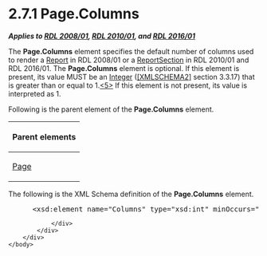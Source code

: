 <html dir="LTR" xmlns:mshelp="http://msdn.microsoft.com/mshelp" xmlns:ddue="http://ddue.schemas.microsoft.com/authoring/2003/5" xmlns:xlink="http://www.w3.org/1999/xlink" xmlns:tool="http://www.microsoft.com/tooltip">
    <head>
        <meta http-equiv="Content-Type" content="text/html; CHARSET=utf-8"></meta>
        <meta name="save" content="history"></meta>
        <title>2.7.1 Page.Columns</title>
        <xml>
            <mshelp:toctitle title="2.7.1 Page.Columns"></mshelp:toctitle>
            <mshelp:rltitle title="[MS-RDL]: Page.Columns"></mshelp:rltitle>
            <mshelp:keyword index="A" term="e704d893-60c7-4cd9-9e26-37e3f3ec8b0d"></mshelp:keyword>
            <mshelp:attr name="DCSext.ContentType" value="open specification"></mshelp:attr>
            <mshelp:attr name="AssetID" value="e704d893-60c7-4cd9-9e26-37e3f3ec8b0d"></mshelp:attr>
            <mshelp:attr name="TopicType" value="kbRef"></mshelp:attr>
            <mshelp:attr name="DCSext.Title" value="[MS-RDL]: Page.Columns" />
        </xml>
    </head>
    <body>
        <div id="header">
            <h1 class="heading">2.7.1 Page.Columns</h1>
        </div>
        <div id="mainSection">
            <div id="mainBody">
                <div id="allHistory" class="saveHistory"></div>
                <div id="sectionSection0" class="section" name="collapseableSection">
                    

<p><b><i>Applies to </i></b><a href="1e855f94-4617-47e4-b89e-0856c6cb420f.html"><b><i>RDL 2008/01</i></b></a><b><i>,
</i></b><a href="3428e690-a348-4ec7-8a6a-8efb42d2cdee.html"><b><i>RDL 2010/01</i></b></a><b><i>,
and </i></b><a href="52ce3983-2bfc-4e72-9359-42aaf5fe4509.html"><b><i>RDL 2016/01</i></b></a></p>

<p>The <b>Page.Columns</b> element specifies the default number
of columns used to render a <a href="6bbaafec-020b-406c-b4e7-5e4318b616cb.html">Report</a>
in RDL 2008/01 or a <a href="96c3d25f-d8ce-4fe4-ab03-592edaa4a1da.html">ReportSection</a>
in RDL 2010/01 and RDL 2016/01. The <b>Page.Columns</b> element is
optional. If this element is present, its value MUST be an <a href="176fbb59-c3e2-430c-b1bb-37fd15df813e.html">Integer</a> (<a href="https://go.microsoft.com/fwlink/?LinkId=90610">[XMLSCHEMA2]</a> section
3.3.17) that is greater than or equal to 1.<a id="Appendix_A_Target_5"></a><a href="1fe5fd87-2de5-4b2c-b762-5a4fd1373621.html#Appendix_A_5" aria-label="Product behavior note 5">&lt;5&gt;</a> If this
element is not present, its value is interpreted as 1.</p>

<p>Following is the parent element of the <b>Page.Columns</b>
element.</p>

<table>
 <thead>
  <tr>
   <th>
   <p>Parent elements</p>
   </th>
  </tr>
 </thead>
 <tr>
  <td>
  <p><a href="b5e525d5-00d6-4e1a-8813-55f327da6b4c.html">Page</a></p>
  </td>
 </tr>
</table>

<p>The following is the XML Schema definition of the <b>Page.Columns</b>
element.</p>

<dl>
<dd>
<div><pre> &lt;xsd:element name=&quot;Columns&quot; type=&quot;xsd:int&quot; minOccurs=&quot;0&quot; /&gt;
</pre></div>
</dd></dl>


                </div>
            </div>
        </div>
    </body>
</html>